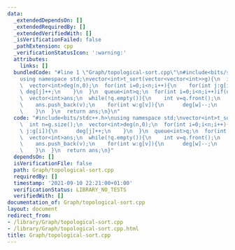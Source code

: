 ```yaml
---
data:
  _extendedDependsOn: []
  _extendedRequiredBy: []
  _extendedVerifiedWith: []
  _isVerificationFailed: false
  _pathExtension: cpp
  _verificationStatusIcon: ':warning:'
  attributes:
    links: []
  bundledCode: "#line 1 \"Graph/topological-sort.cpp\"\n#include<bits/stdc++.h>\n\
    using namespace std;\nvector<int>t_sort(vector<vector<int>>g){\n  int n=g.size();\n\
    \  vector<int>deg(n,0);\n  for(int i=0;i<n;i++){\n    for(int j:g[i]){\n     \
    \ deg[j]++;\n    }\n  }\n  queue<int>q;\n  for(int i=0;i<n;i++)if(deg[i]==0)q.push(i);\n\
    \  vector<int>ans;\n  while(!q.empty()){\n    int v=q.front();\n    q.pop();\n\
    \    ans.push_back(v);\n    for(int w:g[v]){\n      deg[w]--;\n      if(deg[w]==0)q.push(w);\n\
    \    }\n  }\n  return ans;\n}\n"
  code: "#include<bits/stdc++.h>\nusing namespace std;\nvector<int>t_sort(vector<vector<int>>g){\n\
    \  int n=g.size();\n  vector<int>deg(n,0);\n  for(int i=0;i<n;i++){\n    for(int\
    \ j:g[i]){\n      deg[j]++;\n    }\n  }\n  queue<int>q;\n  for(int i=0;i<n;i++)if(deg[i]==0)q.push(i);\n\
    \  vector<int>ans;\n  while(!q.empty()){\n    int v=q.front();\n    q.pop();\n\
    \    ans.push_back(v);\n    for(int w:g[v]){\n      deg[w]--;\n      if(deg[w]==0)q.push(w);\n\
    \    }\n  }\n  return ans;\n}"
  dependsOn: []
  isVerificationFile: false
  path: Graph/topological-sort.cpp
  requiredBy: []
  timestamp: '2021-09-10 22:21:00+01:00'
  verificationStatus: LIBRARY_NO_TESTS
  verifiedWith: []
documentation_of: Graph/topological-sort.cpp
layout: document
redirect_from:
- /library/Graph/topological-sort.cpp
- /library/Graph/topological-sort.cpp.html
title: Graph/topological-sort.cpp
---
```

